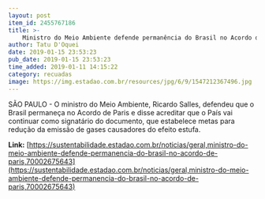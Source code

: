 ```yaml
---
layout: post
item_id: 2455767186
title: >-
    Ministro do Meio Ambiente defende permanência do Brasil no Acordo de Paris
author: Tatu D'Oquei
date: 2019-01-15 23:53:23
pub_date: 2019-01-15 23:53:23
time_added: 2019-01-11 14:15:22
category: recuadas
image: https://img.estadao.com.br/resources/jpg/6/9/1547212367496.jpg
---
```


SÃO PAULO - O ministro do Meio Ambiente, Ricardo Salles, defendeu que o Brasil permaneça no Acordo de Paris e disse acreditar que o País vai continuar como signatário do documento, que estabelece metas para redução da emissão de gases causadores do efeito estufa.

**Link:** [https://sustentabilidade.estadao.com.br/noticias/geral,ministro-do-meio-ambiente-defende-permanencia-do-brasil-no-acordo-de-paris,70002675643](https://sustentabilidade.estadao.com.br/noticias/geral,ministro-do-meio-ambiente-defende-permanencia-do-brasil-no-acordo-de-paris,70002675643)

